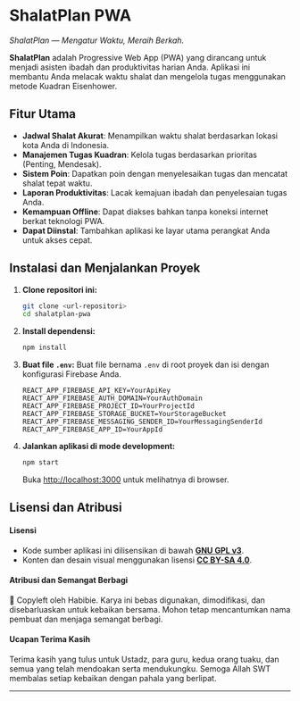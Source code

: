 # ShalatPlan PWA

*ShalatPlan — Mengatur Waktu, Meraih Berkah.*

**ShalatPlan** adalah Progressive Web App (PWA) yang dirancang untuk menjadi asisten ibadah dan produktivitas harian Anda. Aplikasi ini membantu Anda melacak waktu shalat dan mengelola tugas menggunakan metode Kuadran Eisenhower.

## Fitur Utama

-   **Jadwal Shalat Akurat**: Menampilkan waktu shalat berdasarkan lokasi kota Anda di Indonesia.
-   **Manajemen Tugas Kuadran**: Kelola tugas berdasarkan prioritas (Penting, Mendesak).
-   **Sistem Poin**: Dapatkan poin dengan menyelesaikan tugas dan mencatat shalat tepat waktu.
-   **Laporan Produktivitas**: Lacak kemajuan ibadah dan penyelesaian tugas Anda.
-   **Kemampuan Offline**: Dapat diakses bahkan tanpa koneksi internet berkat teknologi PWA.
-   **Dapat Diinstal**: Tambahkan aplikasi ke layar utama perangkat Anda untuk akses cepat.

## Instalasi dan Menjalankan Proyek

1.  **Clone repositori ini:**
    ```bash
    git clone <url-repositori>
    cd shalatplan-pwa
    ```

2.  **Install dependensi:**
    ```bash
    npm install
    ```

3.  **Buat file `.env`:**
    Buat file bernama `.env` di root proyek dan isi dengan konfigurasi Firebase Anda.

    ```
    REACT_APP_FIREBASE_API_KEY=YourApiKey
    REACT_APP_FIREBASE_AUTH_DOMAIN=YourAuthDomain
    REACT_APP_FIREBASE_PROJECT_ID=YourProjectId
    REACT_APP_FIREBASE_STORAGE_BUCKET=YourStorageBucket
    REACT_APP_FIREBASE_MESSAGING_SENDER_ID=YourMessagingSenderId
    REACT_APP_FIREBASE_APP_ID=YourAppId
    ```

4.  **Jalankan aplikasi di mode development:**
    ```bash
    npm start
    ```

    Buka [http://localhost:3000](http://localhost:3000) untuk melihatnya di browser.

## Lisensi dan Atribusi

#### Lisensi
-   Kode sumber aplikasi ini dilisensikan di bawah **[GNU GPL v3](https://www.gnu.org/licenses/gpl-3.0.html)**.
-   Konten dan desain visual menggunakan lisensi **[CC BY-SA 4.0](https://creativecommons.org/licenses/by-sa/4.0/)**.

#### Atribusi dan Semangat Berbagi
💚 Copyleft oleh Habibie. Karya ini bebas digunakan, dimodifikasi, dan disebarluaskan untuk kebaikan bersama. Mohon tetap mencantumkan nama pembuat dan menjaga semangat berbagi.

#### Ucapan Terima Kasih
Terima kasih yang tulus untuk Ustadz, para guru, kedua orang tuaku, dan semua yang telah mendoakan serta mendukungku. Semoga Allah SWT membalas setiap kebaikan dengan pahala yang berlipat.

---

